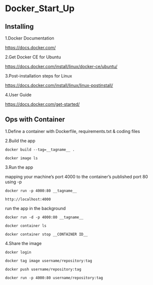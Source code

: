 # Docker_Start_Up

## Installing

1.Docker Documentation

  https://docs.docker.com/

2.Get Docker CE for Ubuntu

  https://docs.docker.com/install/linux/docker-ce/ubuntu/

3.Post-installation steps for Linux

  https://docs.docker.com/install/linux/linux-postinstall/ 

4.User Guide 

  https://docs.docker.com/get-started/
  

## Ops with Container

1.Define a container with Dockerfile, requirements.txt & coding files

2.Build the app
    
    docker build --tag=__tagname__ .
    
    docker image ls
    
3.Run the app

  mapping your machine’s port 4000 to the container’s published port 80 using -p

    docker run -p 4000:80 __tagname__
    
    http://localhost:4000
    
  run the app in the background
    
    docker run -d -p 4000:80 __tagname__
    
    docker container ls
    
    docker container stop __CONTAINER ID__
    
 4.Share the image
 
    docker login
    
    docker tag image username/repository:tag
    
    docker push username/repository:tag
    
    docker run -p 4000:80 username/repository:tag
 
    

